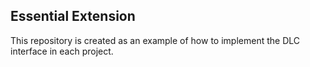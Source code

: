 ## Essential Extension

This repository is created as an example of how to implement the DLC interface in each project.
